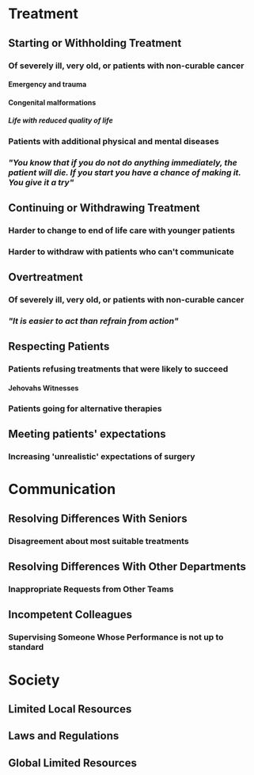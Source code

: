 
# Treatment
## Starting or Withholding Treatment
### Of severely ill, very old, or patients with non-curable cancer
#### Emergency and trauma
#### Congenital malformations
##### Life with reduced quality of life
### Patients with additional physical and mental diseases
### *"You know that if you do not do anything immediately, the patient will die. If you start you have a chance of making it. You give it a try"*
## Continuing or Withdrawing Treatment
### Harder to change to end of life care with younger patients
### Harder to withdraw with patients who can't communicate
## Overtreatment
### Of severely ill, very old, or patients with non-curable cancer
### *"It is easier to act than refrain from action"*
## Respecting Patients
### Patients refusing treatments that were likely to succeed
#### Jehovahs Witnesses
### Patients going for alternative therapies
## Meeting patients' expectations
### Increasing 'unrealistic' expectations of surgery

# Communication
## Resolving Differences With Seniors
### Disagreement about most suitable treatments
## Resolving Differences With Other Departments
### Inappropriate Requests from Other Teams
## Incompetent Colleagues
### Supervising Someone Whose Performance is not up to standard

# Society
## Limited Local Resources
## Laws and Regulations
## Global Limited Resources